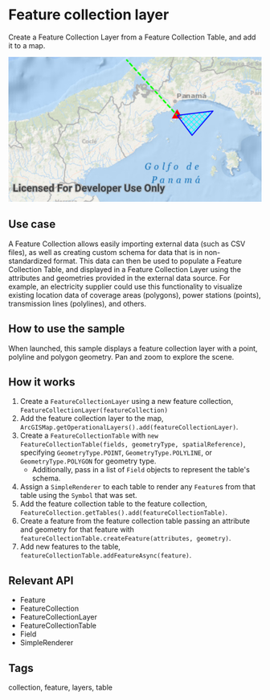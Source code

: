 # Feature collection layer

Create a Feature Collection Layer from a Feature Collection Table, and add it to a map.

![Image of feature collection layer](feature-collection-layer.png)

## Use case

A Feature Collection allows easily importing external data (such as CSV files), as well as creating custom schema for data that is in non-standardized format. This data can then be used to populate a Feature Collection Table, and displayed in a Feature Collection Layer using the attributes and geometries provided in the external data source. For example, an electricity supplier could use this functionality to visualize existing location data of coverage areas (polygons), power stations (points), transmission lines (polylines), and others.

## How to use the sample

When launched, this sample displays a feature collection layer with a point, polyline and polygon geometry. Pan and zoom to explore the scene.

## How it works

1. Create a `FeatureCollectionLayer` using a new feature collection, `FeatureCollectionLayer(featureCollection)`
2. Add the feature collection layer to the map, `ArcGISMap.getOperationalLayers().add(featureCollectionLayer)`.
3. Create a `FeatureCollectionTable` with `new FeatureCollectionTable(fields, geometryType, spatialReference)`, specifying `GeometryType.POINT`, `GeometryType.POLYLINE`, or `GeometryType.POLYGON` for geometry type.
    *  Additionally, pass in a list of `Field` objects to represent the table's schema.
4. Assign a `SimpleRenderer` to each table to render any `Feature`s from that table using the `Symbol` that was set.
5. Add the feature collection table to the feature collection, `FeatureCollection.getTables().add(featureCollectionTable)`.
6. Create a feature from the feature collection table passing an attribute and geometry for that feature with `featureCollectionTable.createFeature(attributes, geometry)`.
7. Add new features to the table, `featureCollectionTable.addFeatureAsync(feature)`.

## Relevant API

* Feature
* FeatureCollection
* FeatureCollectionLayer
* FeatureCollectionTable
* Field
* SimpleRenderer

## Tags

collection, feature, layers, table
